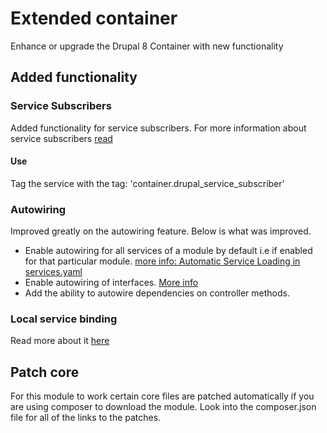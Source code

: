 # Extended container
Enhance or upgrade the Drupal 8 Container with new functionality

## Added functionality

### Service Subscribers
Added functionality for service subscribers.
For more information about service subscribers [read](https://symfony.com/doc/3.4/service_container/service_subscribers_locators.html) 

#### Use
Tag the service with the tag: 'container.drupal_service_subscriber'

### Autowiring
Improved greatly on the autowiring feature. Below is what was improved.
* Enable autowiring for all services of a module by default i.e if enabled for that particular module. [more info: Automatic Service Loading in services.yaml](https://symfony.com/doc/current/service_container.html#creating-configuring-services-in-the-container)
* Enable autowiring of interfaces. [More info](https://symfony.com/doc/3.4/service_container/autowiring.html)
* Add the ability to autowire dependencies on controller methods.

### Local service binding
Read more about it [here](https://symfony.com/blog/new-in-symfony-3-4-local-service-binding)

## Patch core
For this module to work certain core files are patched automatically if you are using composer to download the module. 
Look into the composer.json file for all of the links to the patches.


